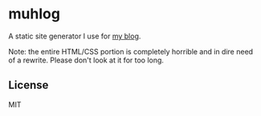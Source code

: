 # muhlog

A static site generator I use for [my blog](https://gregor-smith.github.io).

Note: the entire HTML/CSS portion is completely horrible and in dire need of a rewrite. Please don't look at it for too long.

## License
MIT
